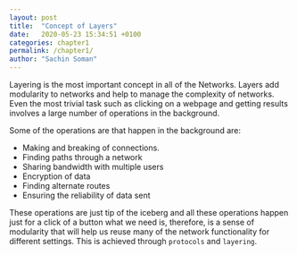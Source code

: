 ```yaml
---
layout: post
title:  "Concept of Layers"
date:   2020-05-23 15:34:51 +0100
categories: chapter1
permalink: /chapter1/
author: "Sachin Soman"
---
```

Layering is the most important concept in all of the Networks. Layers add modularity to networks and help to manage
the complexity of networks. Even the most trivial task such as clicking on a webpage and getting results involves
a large number of operations in the background.


Some of the operations are that happen in the background are:
- Making and breaking of connections. 
- Finding paths through a network
- Sharing bandwidth with multiple users
- Encryption of data 
- Finding alternate routes
- Ensuring the reliability of data sent

These operations are just tip of the iceberg and all these operations happen just for a click of a button
what we need is, therefore, is a sense of modularity that will help us reuse many of the network functionality for different settings.
This is achieved through `protocols` and `layering`.


